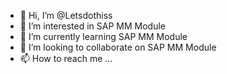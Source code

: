 - 👋 Hi, I’m @Letsdothiss
- 👀 I’m interested in SAP MM Module
- 🌱 I’m currently learning SAP MM Module
- 💞️ I’m looking to collaborate on SAP MM Module
- 📫 How to reach me ...

<!---
Letsdothiss/Letsdothiss is a ✨ special ✨ repository because its `README.md` (this file) appears on your GitHub profile.
You can click the Preview link to take a look at your changes.
--->
